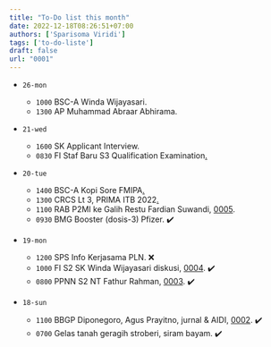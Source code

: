 ```yaml
---
title: "To-Do list this month"
date: 2022-12-18T08:26:51+07:00
authors: ['Sparisoma Viridi']
tags: ['to-do-liste']
draft: false
url: "0001"
---
```


+ `26-mon`
  - `1000` BSC-A Winda Wijayasari.
  + `1300` AP Muhammad Abraar Abhirama.

+ `21-wed`
  - `1600` SK Applicant Interview.
  - `0830` FI Staf Baru S3 Qualification Examination[.](https://docs.google.com/spreadsheets/d/1W5xyrENP8IOQSnGXFz62eLvwdiOn5rN0/edit#gid=353102878)
+ `20-tue`
  - `1400` BSC-A Kopi Sore FMIPA[.](https://bit.ly/KOPISORE20122022)
  - `1300` CRCS Lt 3, PRIMA ITB 2022[.](http://bit.ly/daftar-PRIMAITB-2022)
  - `1100` RAB P2MI ke Galih Restu Fardian Suwandi, [0005](../0005).
  - `0930` BMG Booster (dosis-3) Pfizer. ✔️
+ `19-mon`
  - `1200` SPS Info Kerjasama PLN. :x:
  - `1000` FI S2 SK Winda Wijayasari diskusi, [0004](../0004). ✔️
  - `0800` PPNN S2 NT Fathur Rahman, [0003](../0003). ✔️
+ `18-sun`
  - `1100` BBGP Diponegoro, Agus Prayitno, jurnal & AIDI, [0002](../0002). ✔️ 
  - `0700` Gelas tanah geragih stroberi, siram bayam. ✔️